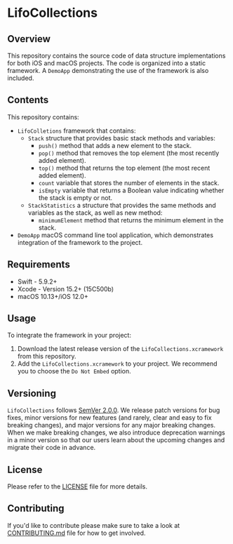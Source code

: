 # LifoCollections

## Overview

This repository contains the source code of data structure implementations for both iOS and macOS projects. The code is organized into a static framework. A `DemoApp` demonstrating the use of the framework is also included.

## Contents

This repository contains:
- `LifoColletions` framework that contains:
    - `Stack` structure that provides basic stack methods and variables:
        * `push()` method that adds a new element to the stack.
        * `pop()` method that removes the top element (the most recently added element).
        * `top()` method that returns the top element (the most recent added element).
        * `count` variable that stores the number of elements in the stack.
        * `isEmpty` variable that returns a Boolean value indicating whether the stack is empty or not.
    - `StackStatistics` a structure that provides the same methods and variables as the stack, as well as new method:
        * `minimumElement` method that returns the minimum element in the stack.
- `DemoApp` macOS command line tool application, which demonstrates integration of the framework to the project.

## Requirements
* Swift - 5.9.2+
* Xcode - Version 15.2+ (15C500b)
* macOS 10.13+/iOS 12.0+

## Usage

To integrate the framework in your project:
1. Download the latest release version of the `LifoCollections.xcramework` from this repository.
2. Add the `LifoCollections.xcramework` to your project. We recommend you to choose the `Do Not Embed` option.

## Versioning

`LifoCollections` follows [SemVer 2.0.0](https://semver.org/). We release patch versions for bug fixes, minor versions for new features (and rarely, clear and easy to fix breaking changes), and major versions for any major breaking changes. When we make breaking changes, we also introduce deprecation warnings in a minor version so that our users learn about the upcoming changes and migrate their code in advance.

## License

Please refer to the [LICENSE](./LICENSE.md) file for more details.

## Contributing

If you'd like to contribute please make sure to take a look at [CONTRIBUTING.md](./CONTRIBUTING.md) file for how to get involved.
